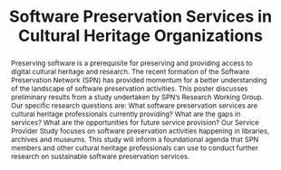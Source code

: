 ---
abstract: 'Preserving software is a prerequisite for preserving and providing access
  to digital cultural heritage and research. The recent formation of the Software
  Preservation Network (SPN) has provided momentum for a better understanding of the
  landscape of software preservation activities. This poster discusses preliminary
  results from a study undertaken by SPN’s Research Working Group. Our specific research
  questions are: What software preservation services are cultural heritage professionals
  currently providing? What are the gaps in services? What are the opportunities for
  future service provision? Our Service Provider Study focuses on software preservation
  activities happening in libraries, archives and museums. This study will inform
  a foundational agenda that SPN members and other cultural heritage professionals
  can use to conduct further research on sustainable software preservation services.'
creators:
- Erickson, Seth
- Benner, Jessica G.
- Work, Lauren
- Lassere, Monique
- Williford, Christa
- Hagenmaier, Wendy
date: null
document_url: https://services.phaidra.univie.ac.at/api/object/o:1080502/download
grand_parent: iPRES
institutions: []
keywords: []
landing_page_url: https://phaidra.univie.ac.at/o:1080502
language: eng
layout: publication
license: CC BY 4.0 International
notes_url: null
parent: iPRES 2019
presentation_url: null
publication_type: poster
size: 138968
source_name: iPRES
title: 'Software Preservation Services in Cultural Heritage Organizations '
year: 2019
---
